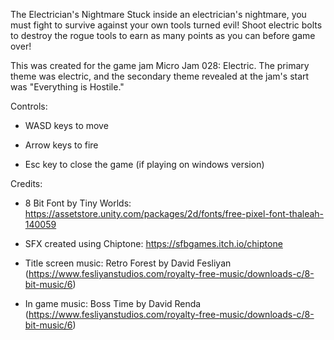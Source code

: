 The Electrician's Nightmare
Stuck inside an electrician's nightmare, you must fight to survive against your own tools turned evil! Shoot electric bolts to destroy the rogue tools to earn as many points as you can before game over!

This was created for the game jam Micro Jam 028: Electric. The primary theme was electric, and the secondary theme revealed at the jam's start was "Everything is Hostile."

Controls:
- WASD keys to move

- Arrow keys to fire

- Esc key to close the game (if playing on windows version)

Credits:
- 8 Bit Font by Tiny Worlds: https://assetstore.unity.com/packages/2d/fonts/free-pixel-font-thaleah-140059

- SFX created using Chiptone: https://sfbgames.itch.io/chiptone

- Title screen music: Retro Forest by David Fesliyan (https://www.fesliyanstudios.com/royalty-free-music/downloads-c/8-bit-music/6)

- In game music: Boss Time by David Renda (https://www.fesliyanstudios.com/royalty-free-music/downloads-c/8-bit-music/6)
